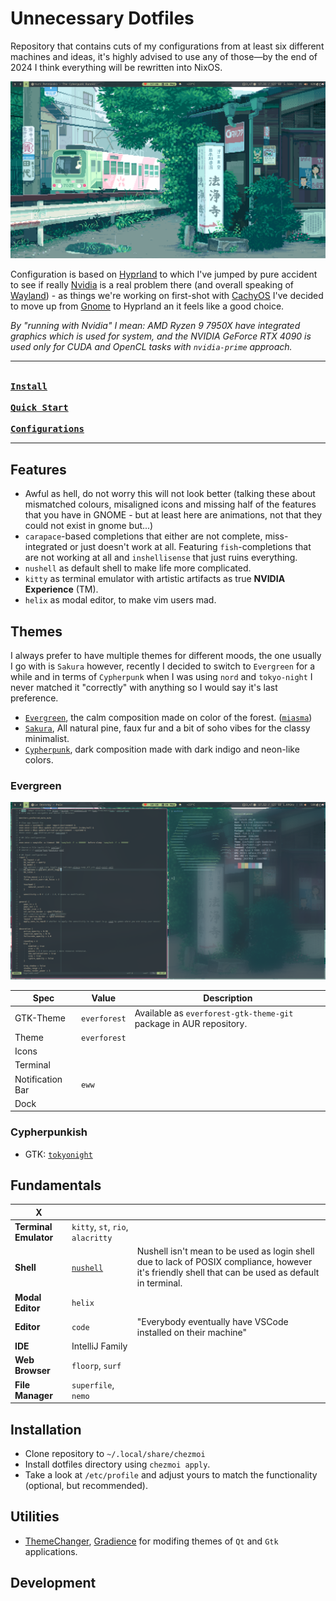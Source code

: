 # Unnecessary Dotfiles

Repository that contains cuts of my configurations from at least six different machines and ideas,
it's highly advised to use any of those—by the end of 2024 I think everything will be rewritten into NixOS.

![assets/evergreen.png](assets/evergreen.png)

Configuration is based on [Hyprland]() to which I've jumped by pure accident to see if really [Nvidia]() is a real problem there (and overall speaking of [Wayland]()) - as things we're working on first-shot with [CachyOS]() I've decided to move up from [Gnome]() to Hyprland an it feels like a good choice.

*By "running with Nvidia" I mean: AMD Ryzen 9 7950X have integrated graphics which is used for system, and the NVIDIA GeForce RTX 4090 is used only for CUDA and OpenCL tasks with `nvidia-prime` approach.*

---

**[<kbd><br>Install<br></kbd>][Install]**
**[<kbd><br>Quick Start<br></kbd>][Quick Start]**
**[<kbd><br>Configurations<br></kbd>][Configure]**

---

## Features

- Awful as hell, do not worry this will not look better (talking these about mismatched colours, misaligned icons and missing half of the features that you have in GNOME - but at least here are animations, not that they could not exist in gnome but...)
- `carapace`-based completions that either are not complete, miss-integrated or just doesn't work at all. Featuring `fish`-completions that are not working at all and `inshellisense` that just ruins everything.
- `nushell` as default shell to make life more complicated.
- `kitty` as terminal emulator with artistic artifacts as true **NVIDIA Experience** (TM).
- `helix` as modal editor, to make vim users mad.


## Themes

I always prefer to have multiple themes for different moods, the one usually I go with is `Sakura` however, recently I decided to switch to `Evergreen` for a while and in terms of `Cypherpunk` when I was using `nord` and `tokyo-night` I never matched it "correctly" with anything so I would say it's last preference.

- [`Evergreen`](https://github.com/sainnhe/everforest), the calm composition made on color of the forest. ([`miasma`](https://github.com/xero/miasma.nvim))
- [`Sakura`](https://rosepinetheme.com/),  All natural pine, faux fur and a bit of soho vibes for the classy minimalist.
- [`Cypherpunk`](https://github.com/folke/tokyonight.nvim), dark composition made with dark indigo and neon-like colors.


### Evergreen

![evergreen-2](assets/evergreen-2.png)

| Spec      | Value | Description |
| ----------- | ----------- | ---- |
| GTK-Theme     | `everforest` | Available as `everforest-gtk-theme-git` package in AUR repository. |
| Theme | `everforest` | |
| Icons | | |
| Terminal | | |
| Notification Bar | `eww` | |
| Dock | | |

### Cypherpunkish

- GTK: [`tokyonight`](https://github.com/Fausto-Korpsvart/Tokyo-Night-GTK-Theme)

<!----------------------------------------------------------------------------->

## Fundamentals

| X                     |                                                  |                                                                                                                                                    |
|-----------------------|--------------------------------------------------|----------------------------------------------------------------------------------------------------------------------------------------------------|
| **Terminal Emulator** | `kitty`, `st`, `rio`, `alacritty`                |                                                                                                                                                    |
| **Shell**             | [`nushell`](dots/dot_config/nushell/README.md) | Nushell isn't mean to be used as login shell due to lack of POSIX compliance, however it's friendly shell that can be used as default in terminal. |
| **Modal Editor**      | `helix`                                          |                                                                                                                                                    |
| **Editor**            | `code`                                           | "Everybody eventually have VSCode installed on their machine"                                                                                      |
| **IDE**               | IntelliJ Family                                  |                                                                                                                                                    |
| **Web Browser**       | `floorp`, `surf`                                 |                                                                                                                                                    |
| **File Manager**      | `superfile`, `nemo`                              |                                                                                                                                                    |



## Installation

- Clone repository to `~/.local/share/chezmoi`
- Install dotfiles directory using `chezmoi apply`.
- Take a look at `/etc/profile` and adjust yours to match the functionality (optional, but recommended).


## Utilities

- [ThemeChanger](https://github.com/ALEX11BR/ThemeChanger), [Gradience](https://flathub.org/apps/com.github.GradienceTeam.Gradience) for modifing themes of `Qt` and `Gtk` applications.

<!----------------------------------------------------------------------------->

## Development

<!----------------------------------------------------------------------------->


<!----------------------------------------------------------------------------->

[Configure]: TODO
[Install]: TODO
[Quick Start]: TODO
